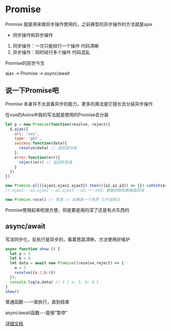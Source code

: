 # Promise
Promise 就是用来做异步操作使用的，之前典型的异步操作的方法就是ajax
  * 同步操作和异步操作
  1. 同步操作：一次只能经行一个操作 代码清晰
  2. 异步操作：同时经行多个操作 代码混乱

Promise的前世今生

ajax -> Promise -> async/await

## 说一下Promise吧
Promise 本身并不太具备异步的能力，更多的用法是它擅长去分装异步操作

在vue的Axios中我的写法就是使用的Promise去分装
```js
let p = new Promise(function(resolve, reject){
  $.ajax({
    url: 'xxx',
    type: 'get',
    success:function(data){
      resolve(data) // 返回成功值
    },
    error:function(err){
      reject(err) // 返回失败值
    }
  })
})
```
```js
new Promise.all([ajax1,ajax2,ajax3]).then(([a1,a2,a3]) => {}).cathch(err => {}) 
// ajax1---a1,ajax2---a2,ajax3---a3,一一对应，数据获取和数据返回值

new Promise.race() // 竞速 // 结果是一个东西 几乎没用过
```
Promise使用起来呢很方便，但是要是用的深了还是有点东西的
## async/await
写法同步化，反执行是异步的，看着思路清晰，方法使用好维护
```js
async function show () {
  let a = 5
  let b = 6 
  let data = await new Promise((resolve,reject) => {
    a = 3
    resolve({a:3,b:4})
  });
  console.log(a,data) // 3 { a: 3, b: 4 }
}
show()
```
普通函数---一直执行，直到结束

async/await函数---能够“暂停”

[详细文档](http://es6.ruanyifeng.com/#docs/promise)

<back-to-top />


